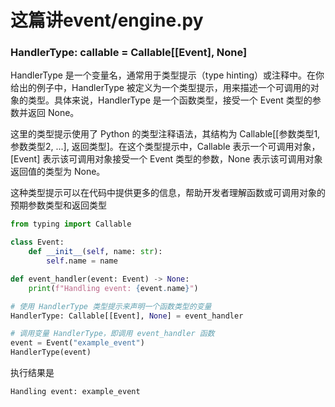 # 这篇讲event/engine.py
### HandlerType: callable = Callable[[Event], None]
HandlerType 是一个变量名，通常用于类型提示（type hinting）或注释中。在你给出的例子中，HandlerType 被定义为一个类型提示，用来描述一个可调用的对象的类型。具体来说，HandlerType 是一个函数类型，接受一个 Event 类型的参数并返回 None。

这里的类型提示使用了 Python 的类型注释语法，其结构为 Callable[[参数类型1, 参数类型2, ...], 返回类型]。在这个类型提示中，Callable 表示一个可调用对象，[Event] 表示该可调用对象接受一个 Event 类型的参数，None 表示该可调用对象返回值的类型为 None。

这种类型提示可以在代码中提供更多的信息，帮助开发者理解函数或可调用对象的预期参数类型和返回类型
```python
from typing import Callable

class Event:
    def __init__(self, name: str):
        self.name = name

def event_handler(event: Event) -> None:
    print(f"Handling event: {event.name}")

# 使用 HandlerType 类型提示来声明一个函数类型的变量
HandlerType: Callable[[Event], None] = event_handler

# 调用变量 HandlerType，即调用 event_handler 函数
event = Event("example_event")
HandlerType(event)

```
执行结果是
```python
Handling event: example_event
```